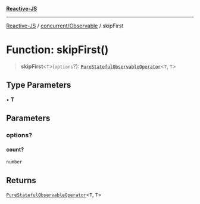 [**Reactive-JS**](../../../README.md)

***

[Reactive-JS](../../../README.md) / [concurrent/Observable](../README.md) / skipFirst

# Function: skipFirst()

> **skipFirst**\<`T`\>(`options`?): [`PureStatefulObservableOperator`](../type-aliases/PureStatefulObservableOperator.md)\<`T`, `T`\>

## Type Parameters

• **T**

## Parameters

### options?

#### count?

`number`

## Returns

[`PureStatefulObservableOperator`](../type-aliases/PureStatefulObservableOperator.md)\<`T`, `T`\>
